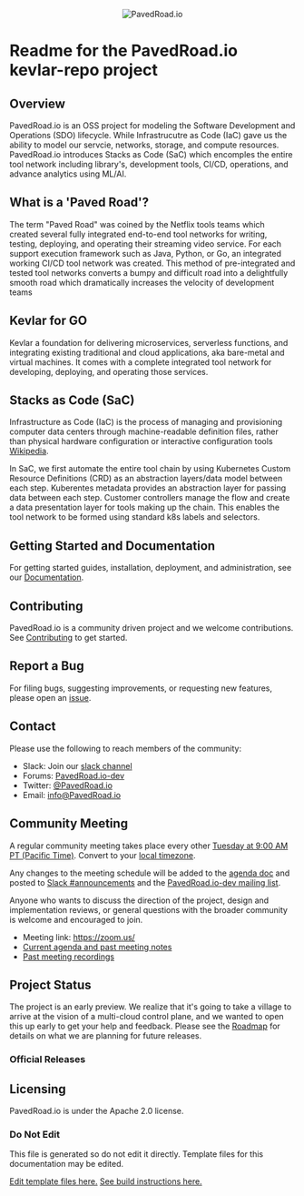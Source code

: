 
<p align="center"><img src="github.com/pavedroad-io/kevlar-repo/assets/images/banner.png" alt="PavedRoad.io"></p>

# Readme for the PavedRoad.io kevlar-repo project
## Overview
PavedRoad.io is an OSS project for modeling the Software Development and Operations (SDO) lifecycle.  While Infrastrucutre as Code (IaC) gave us the ability to model our servcie, networks, storage, and compute resources.  PavedRoad.io introduces Stacks as Code (SaC) which encomples the entire tool network including library's, development tools, CI/CD, operations, and advance analytics using ML/AI. 

## What is a 'Paved Road'?
The term "Paved Road" was coined by the Netflix tools teams which created several fully integrated end-to-end tool networks for writing, testing, deploying, and operating their streaming video service. For each support execution framework such as Java, Python, or Go, an integrated working CI/CD tool network was created.  This method of pre-integrated and tested tool networks converts a bumpy and difficult road into a delightfully smooth road which dramatically increases the velocity of development teams

## Kevlar for GO
Kevlar a foundation for delivering microservices, serverless functions, and integrating existing traditional and cloud applications, aka bare-metal and virtual machines.  It comes with a complete integrated tool network for developing, deploying, and operating those services. 

## Stacks as Code (SaC)
Infrastructure as Code (IaC) is the process of managing and provisioning computer data centers through machine-readable definition files, rather than physical hardware configuration or interactive configuration tools [Wikipedia](https://en.wikipedia.org/wiki/Infrastructure_as_code).

In SaC, we first automate the entire tool chain by using Kubernetes Custom Resource Definitions (CRD) as an abstraction layers/data model between each step.  Kuberentes metadata provides an abstraction layer for passing data between each step.  Customer controllers manage the flow and create a data presentation layer for tools making up the chain.  This enables the tool network to be formed using standard k8s labels and selectors.

## Getting Started and Documentation

For getting started guides, installation, deployment, and administration, see our [Documentation](https://kevlar-repo/docs/latest).

## Contributing

PavedRoad.io is a community driven project and we welcome contributions. See [Contributing](CONTRIBUTING.md) to get started.

## Report a Bug

For filing bugs, suggesting improvements, or requesting new features, please open an [issue](https://github.com/PavedRoad.io/kevlar-repo/issues).

## Contact

Please use the following to reach members of the community:

- Slack: Join our [slack channel](https://slack.PavedRoad.io)
- Forums: [PavedRoad.io-dev](https://groups.google.com/forum/#!forum/PavedRoad.io-dev)
- Twitter: [@PavedRoad.io](https://twitter.com/PavedRoad.io)
- Email: [info@PavedRoad.io](mailto:info@PavedRoad.io)

## Community Meeting

A regular community meeting takes place every other [Tuesday at 9:00 AM PT (Pacific Time)](https://zoom.us/).
Convert to your [local timezone](http://www.thetimezoneconverter.com/?t=9:00&tz=PT%20%28Pacific%20Time%29).

Any changes to the meeting schedule will be added to the [agenda doc](https://agenda.com) and posted to [Slack #announcements](https://PavedRoad.io.slack.com/messages/CEFQCGW1H/) and the [PavedRoad.io-dev mailing list](https://groups.google.com/forum/#!forum/PavedRoad.io-dev).

Anyone who wants to discuss the direction of the project, design and implementation reviews, or general questions with the broader community is welcome and encouraged to join.

* Meeting link: https://zoom.us/
* [Current agenda and past meeting notes](https://agenda.com)
* [Past meeting recordings]()

## Project Status

The project is an early preview. We realize that it's going to take a village to arrive at the vision of a multi-cloud control plane, and we wanted to open this up early to get your help and feedback. Please see the [Roadmap](ROADMAP.md) for details on what we are planning for future releases. 

### Official Releases


## Licensing

PavedRoad.io is under the Apache 2.0 license.

### Do Not Edit
This file is generated so do not edit it directly.
Template files for this documentation may be edited.

[Edit template files here.](https://github.com/pavedroad-io/kevlar-repo/blob/master/repo-templates/oss-default)
[See build instructions here.](https://github.com/pavedroad-io/kevlar-repo/blob/master/repo-templates/oss-default/README.md)
